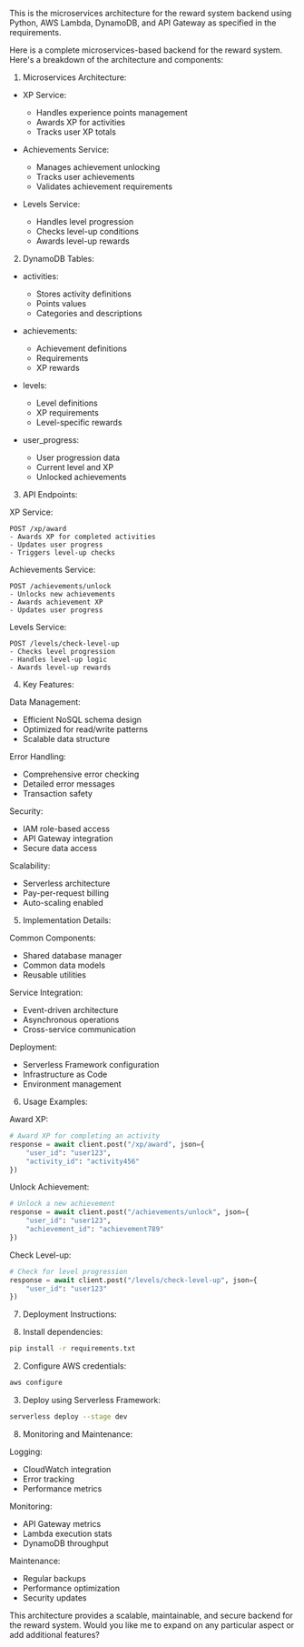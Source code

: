 This is the microservices architecture for the reward system backend using Python, AWS Lambda, DynamoDB, and API Gateway as specified in the requirements.



Here is a complete microservices-based backend for the reward system. Here's a breakdown of the architecture and components:

1. Microservices Architecture:
- XP Service:
  * Handles experience points management
  * Awards XP for activities
  * Tracks user XP totals

- Achievements Service:
  * Manages achievement unlocking
  * Tracks user achievements
  * Validates achievement requirements

- Levels Service:
  * Handles level progression
  * Checks level-up conditions
  * Awards level-up rewards

2. DynamoDB Tables:
- activities:
  * Stores activity definitions
  * Points values
  * Categories and descriptions

- achievements:
  * Achievement definitions
  * Requirements
  * XP rewards

- levels:
  * Level definitions
  * XP requirements
  * Level-specific rewards

- user_progress:
  * User progression data
  * Current level and XP
  * Unlocked achievements

3. API Endpoints:

XP Service:
```
POST /xp/award
- Awards XP for completed activities
- Updates user progress
- Triggers level-up checks
```

Achievements Service:
```
POST /achievements/unlock
- Unlocks new achievements
- Awards achievement XP
- Updates user progress
```

Levels Service:
```
POST /levels/check-level-up
- Checks level progression
- Handles level-up logic
- Awards level-up rewards
```

4. Key Features:

Data Management:
- Efficient NoSQL schema design
- Optimized for read/write patterns
- Scalable data structure

Error Handling:
- Comprehensive error checking
- Detailed error messages
- Transaction safety

Security:
- IAM role-based access
- API Gateway integration
- Secure data access

Scalability:
- Serverless architecture
- Pay-per-request billing
- Auto-scaling enabled

5. Implementation Details:

Common Components:
- Shared database manager
- Common data models
- Reusable utilities

Service Integration:
- Event-driven architecture
- Asynchronous operations
- Cross-service communication

Deployment:
- Serverless Framework configuration
- Infrastructure as Code
- Environment management

6. Usage Examples:

Award XP:
```python
# Award XP for completing an activity
response = await client.post("/xp/award", json={
    "user_id": "user123",
    "activity_id": "activity456"
})
```

Unlock Achievement:
```python
# Unlock a new achievement
response = await client.post("/achievements/unlock", json={
    "user_id": "user123",
    "achievement_id": "achievement789"
})
```

Check Level-up:
```python
# Check for level progression
response = await client.post("/levels/check-level-up", json={
    "user_id": "user123"
})
```

7. Deployment Instructions:

1. Install dependencies:
```bash
pip install -r requirements.txt
```

2. Configure AWS credentials:
```bash
aws configure
```

3. Deploy using Serverless Framework:
```bash
serverless deploy --stage dev
```

8. Monitoring and Maintenance:

Logging:
- CloudWatch integration
- Error tracking
- Performance metrics

Monitoring:
- API Gateway metrics
- Lambda execution stats
- DynamoDB throughput

Maintenance:
- Regular backups
- Performance optimization
- Security updates

This architecture provides a scalable, maintainable, and secure backend for the reward system. Would you like me to expand on any particular aspect or add additional features?
